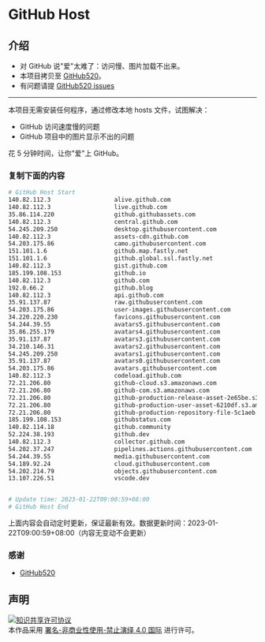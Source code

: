 # GitHub Host
## 介绍
- 对 GitHub 说"爱"太难了：访问慢、图片加载不出来。
- 本项目拷贝至 [GitHub520](https://github.com/521xueweihan/GitHub520)。
- 有问题请提 [GitHub520 issues](https://github.com/521xueweihan/GitHub520/issues/new)

---

本项目无需安装任何程序，通过修改本地 hosts 文件，试图解决：
- GitHub 访问速度慢的问题
- GitHub 项目中的图片显示不出的问题

花 5 分钟时间，让你"爱"上 GitHub。

### 复制下面的内容
```bash
# GitHub Host Start
140.82.112.3                  alive.github.com
140.82.112.3                  live.github.com
35.86.114.220                 github.githubassets.com
140.82.112.3                  central.github.com
54.245.209.250                desktop.githubusercontent.com
140.82.112.3                  assets-cdn.github.com
54.203.175.86                 camo.githubusercontent.com
151.101.1.6                   github.map.fastly.net
151.101.1.6                   github.global.ssl.fastly.net
140.82.112.3                  gist.github.com
185.199.108.153               github.io
140.82.112.3                  github.com
192.0.66.2                    github.blog
140.82.112.3                  api.github.com
35.91.137.87                  raw.githubusercontent.com
54.203.175.86                 user-images.githubusercontent.com
34.220.220.230                favicons.githubusercontent.com
54.244.39.55                  avatars5.githubusercontent.com
35.86.255.179                 avatars4.githubusercontent.com
35.91.137.87                  avatars3.githubusercontent.com
34.210.146.31                 avatars2.githubusercontent.com
54.245.209.250                avatars1.githubusercontent.com
35.91.137.87                  avatars0.githubusercontent.com
54.203.175.86                 avatars.githubusercontent.com
140.82.112.3                  codeload.github.com
72.21.206.80                  github-cloud.s3.amazonaws.com
72.21.206.80                  github-com.s3.amazonaws.com
72.21.206.80                  github-production-release-asset-2e65be.s3.amazonaws.com
72.21.206.80                  github-production-user-asset-6210df.s3.amazonaws.com
72.21.206.80                  github-production-repository-file-5c1aeb.s3.amazonaws.com
185.199.108.153               githubstatus.com
140.82.114.18                 github.community
52.224.38.193                 github.dev
140.82.112.3                  collector.github.com
54.202.37.247                 pipelines.actions.githubusercontent.com
54.244.39.55                  media.githubusercontent.com
54.189.92.24                  cloud.githubusercontent.com
54.202.214.79                 objects.githubusercontent.com
13.107.226.51                 vscode.dev


# Update time: 2023-01-22T09:00:59+08:00
# GitHub Host End

```
上面内容会自动定时更新，保证最新有效。数据更新时间：2023-01-22T09:00:59+08:00（内容无变动不会更新）

### 感谢

- [GitHub520](https://github.com/521xueweihan/GitHub520)

## 声明
<a rel="license" href="https://creativecommons.org/licenses/by-nc-nd/4.0/deed.zh"><img alt="知识共享许可协议" style="border-width: 0" src="https://licensebuttons.net/l/by-nc-nd/4.0/88x31.png"></a><br>本作品采用 <a rel="license" href="https://creativecommons.org/licenses/by-nc-nd/4.0/deed.zh">署名-非商业性使用-禁止演绎 4.0 国际</a> 进行许可。